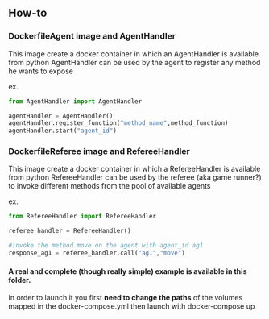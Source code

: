 ## How-to

### DockerfileAgent image and AgentHandler
This image create a docker container in which an AgentHandler is available from python
AgentHandler can be used by the agent to register any method he wants to expose

ex.

```python
from AgentHandler import AgentHandler

agentHandler = AgentHandler()
agentHandler.register_function("method_name",method_function)
agentHandler.start("agent_id")
```


### DockerfileReferee image and RefereeHandler
This image create a docker container in which a RefereeHandler is available from python
RefereeHandler can be used by the referee (aka game runner?) to invoke different methods 
from the pool of available agents

ex.
```python
from RefereeHandler import RefereeHandler

referee_handler = RefereeHandler()

#invoke the method move on the agent with agent_id ag1
response_ag1 = referee_handler.call("ag1","move")

```


#### A real and complete (though really simple) example is available in this folder.

In order to launch it you first  **need to change the paths** of the volumes mapped in the 
docker-compose.yml then launch with docker-compose up
